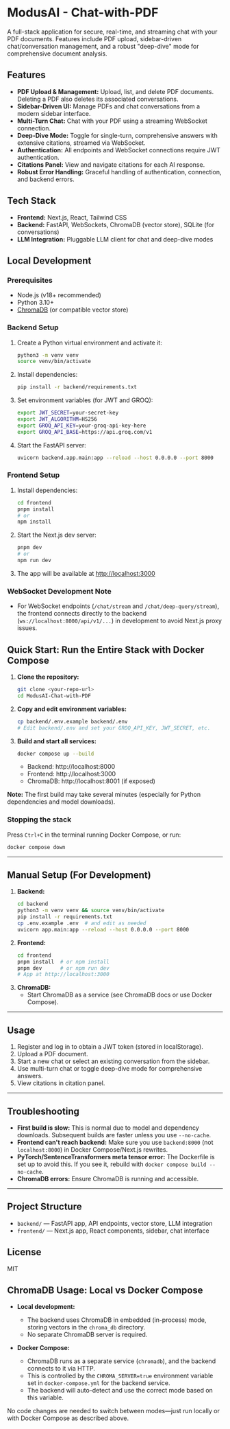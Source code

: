 # ModusAI - Chat-with-PDF

A full-stack application for secure, real-time, and streaming chat with your PDF documents. Features include PDF upload, sidebar-driven chat/conversation management, and a robust "deep-dive" mode for comprehensive document analysis.

## Features
- **PDF Upload & Management:** Upload, list, and delete PDF documents. Deleting a PDF also deletes its associated conversations.
- **Sidebar-Driven UI:** Manage PDFs and chat conversations from a modern sidebar interface.
- **Multi-Turn Chat:** Chat with your PDF using a streaming WebSocket connection.
- **Deep-Dive Mode:** Toggle for single-turn, comprehensive answers with extensive citations, streamed via WebSocket.
- **Authentication:** All endpoints and WebSocket connections require JWT authentication.
- **Citations Panel:** View and navigate citations for each AI response.
- **Robust Error Handling:** Graceful handling of authentication, connection, and backend errors.

## Tech Stack
- **Frontend:** Next.js, React, Tailwind CSS
- **Backend:** FastAPI, WebSockets, ChromaDB (vector store), SQLite (for conversations)
- **LLM Integration:** Pluggable LLM client for chat and deep-dive modes

## Local Development

### Prerequisites
- Node.js (v18+ recommended)
- Python 3.10+
- [ChromaDB](https://docs.trychroma.com/) (or compatible vector store)

### Backend Setup
1. Create a Python virtual environment and activate it:
   ```bash
   python3 -m venv venv
   source venv/bin/activate
   ```
2. Install dependencies:
   ```bash
   pip install -r backend/requirements.txt
   ```
3. Set environment variables (for JWT and GROQ):
   ```bash
   export JWT_SECRET=your-secret-key
   export JWT_ALGORITHM=HS256
   export GROQ_API_KEY=your-groq-api-key-here
   export GROQ_API_BASE=https://api.groq.com/v1
   ```
4. Start the FastAPI server:
   ```bash
   uvicorn backend.app.main:app --reload --host 0.0.0.0 --port 8000
   ```

### Frontend Setup
1. Install dependencies:
   ```bash
   cd frontend
   pnpm install
   # or
   npm install
   ```
2. Start the Next.js dev server:
   ```bash
   pnpm dev
   # or
   npm run dev
   ```
3. The app will be available at [http://localhost:3000](http://localhost:3000)

### WebSocket Development Note
- For WebSocket endpoints (`/chat/stream` and `/chat/deep-query/stream`), the frontend connects directly to the backend (`ws://localhost:8000/api/v1/...`) in development to avoid Next.js proxy issues.

## Quick Start: Run the Entire Stack with Docker Compose

1. **Clone the repository:**
   ```bash
   git clone <your-repo-url>
   cd ModusAI-Chat-with-PDF
   ```
2. **Copy and edit environment variables:**
   ```bash
   cp backend/.env.example backend/.env
   # Edit backend/.env and set your GROQ_API_KEY, JWT_SECRET, etc.
   ```
3. **Build and start all services:**
   ```bash
   docker compose up --build
   ```
   - Backend: http://localhost:8000
   - Frontend: http://localhost:3000
   - ChromaDB: http://localhost:8001 (if exposed)

**Note:** The first build may take several minutes (especially for Python dependencies and model downloads).

### Stopping the stack
Press `Ctrl+C` in the terminal running Docker Compose, or run:
```bash
docker compose down
```

---

## Manual Setup (For Development)

1. **Backend:**
   ```bash
   cd backend
   python3 -m venv venv && source venv/bin/activate
   pip install -r requirements.txt
   cp .env.example .env  # and edit as needed
   uvicorn app.main:app --reload --host 0.0.0.0 --port 8000
   ```
2. **Frontend:**
   ```bash
   cd frontend
   pnpm install  # or npm install
   pnpm dev      # or npm run dev
   # App at http://localhost:3000
   ```
3. **ChromaDB:**
   - Start ChromaDB as a service (see ChromaDB docs or use Docker Compose).

---

## Usage
1. Register and log in to obtain a JWT token (stored in localStorage).
2. Upload a PDF document.
3. Start a new chat or select an existing conversation from the sidebar.
4. Use multi-turn chat or toggle deep-dive mode for comprehensive answers.
5. View citations in citation panel.

---

## Troubleshooting
- **First build is slow:** This is normal due to model and dependency downloads. Subsequent builds are faster unless you use `--no-cache`.
- **Frontend can't reach backend:** Make sure you use `backend:8000` (not `localhost:8000`) in Docker Compose/Next.js rewrites.
- **PyTorch/SentenceTransformers meta tensor error:** The Dockerfile is set up to avoid this. If you see it, rebuild with `docker compose build --no-cache`.
- **ChromaDB errors:** Ensure ChromaDB is running and accessible.

---

## Project Structure
- `backend/` — FastAPI app, API endpoints, vector store, LLM integration
- `frontend/` — Next.js app, React components, sidebar, chat interface

## License
MIT

## ChromaDB Usage: Local vs Docker Compose

- **Local development:**
  - The backend uses ChromaDB in embedded (in-process) mode, storing vectors in the `chroma_db` directory.
  - No separate ChromaDB server is required.

- **Docker Compose:**
  - ChromaDB runs as a separate service (`chromadb`), and the backend connects to it via HTTP.
  - This is controlled by the `CHROMA_SERVER=true` environment variable set in `docker-compose.yml` for the backend service.
  - The backend will auto-detect and use the correct mode based on this variable.

No code changes are needed to switch between modes—just run locally or with Docker Compose as described above.

